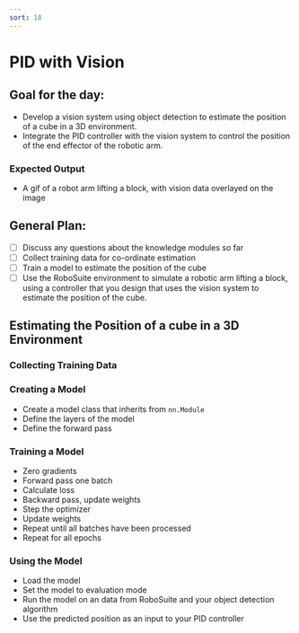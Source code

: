 ```yaml
---
sort: 18
---
```

# PID with Vision

## Goal for the day:

- Develop a vision system using object detection to estimate the position of a cube in a 3D environment.
- Integrate the PID controller with the vision system to control the position of the end effector of the robotic arm.

### Expected Output

- A gif of a robot arm lifting a block, with vision data overlayed on the image

## General Plan:
- [ ] Discuss any questions about the knowledge modules so far
- [ ] Collect training data for co-ordinate estimation
- [ ] Train a model to estimate the position of the cube
- [ ] Use the RoboSuite environment to simulate a robotic arm lifting a block, using a controller that you design that uses the vision system to estimate the position of the cube.

## Estimating the Position of a cube in a 3D Environment

### Collecting Training Data

### Creating a Model

- Create a model class that inherits from `nn.Module`
- Define the layers of the model
- Define the forward pass

### Training a Model

- Zero gradients
- Forward pass one batch
- Calculate loss
- Backward pass, update weights
- Step the optimizer
- Update weights
- Repeat until all batches have been processed
- Repeat for all epochs

### Using the Model

- Load the model
- Set the model to evaluation mode
- Run the model on an data from RoboSuite and your object detection algorithm
- Use the predicted position as an input to your PID controller